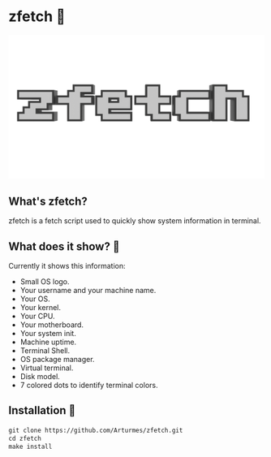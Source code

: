 # zfetch 📜
![](https://raw.githubusercontent.com/Arturmes/zfetch/main/img/zfetch.png)
## What's zfetch?
zfetch is a fetch script used to quickly show system information in terminal.
## What does it show? 🤔
Currently it shows this information:
- Small OS logo.
- Your username and your machine name.
- Your OS.
- Your kernel.
- Your CPU.
- Your motherboard.
- Your system init.
- Machine uptime.
- Terminal Shell.
- OS package manager.
- Virtual terminal.
- Disk model.
- 7 colored dots to identify terminal colors.
## Installation 🔧
```
git clone https://github.com/Arturmes/zfetch.git
cd zfetch
make install
```

